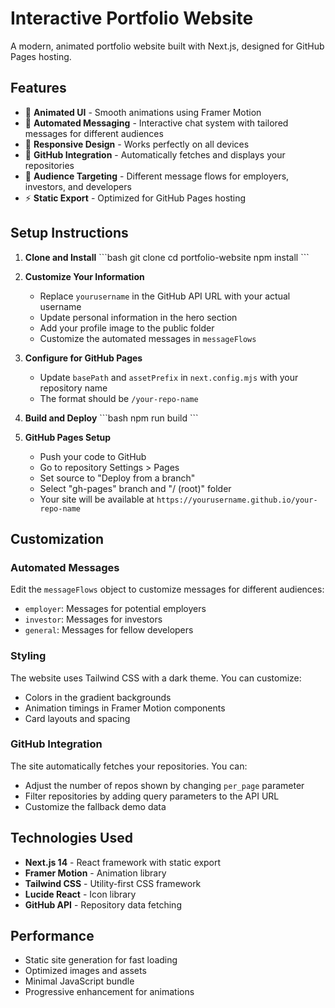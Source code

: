 # Interactive Portfolio Website

A modern, animated portfolio website built with Next.js, designed for GitHub Pages hosting.

## Features

- 🎨 **Animated UI** - Smooth animations using Framer Motion
- 🤖 **Automated Messaging** - Interactive chat system with tailored messages for different audiences
- 📱 **Responsive Design** - Works perfectly on all devices
- 🚀 **GitHub Integration** - Automatically fetches and displays your repositories
- 🎯 **Audience Targeting** - Different message flows for employers, investors, and developers
- ⚡ **Static Export** - Optimized for GitHub Pages hosting

## Setup Instructions

1. **Clone and Install**
   \`\`\`bash
   git clone <your-repo-url>
   cd portfolio-website
   npm install
   \`\`\`

2. **Customize Your Information**
   - Replace `yourusername` in the GitHub API URL with your actual username
   - Update personal information in the hero section
   - Add your profile image to the public folder
   - Customize the automated messages in `messageFlows`

3. **Configure for GitHub Pages**
   - Update `basePath` and `assetPrefix` in `next.config.mjs` with your repository name
   - The format should be `/your-repo-name`

4. **Build and Deploy**
   \`\`\`bash
   npm run build
   \`\`\`

5. **GitHub Pages Setup**
   - Push your code to GitHub
   - Go to repository Settings > Pages
   - Set source to "Deploy from a branch"
   - Select "gh-pages" branch and "/ (root)" folder
   - Your site will be available at `https://yourusername.github.io/your-repo-name`

## Customization

### Automated Messages
Edit the `messageFlows` object to customize messages for different audiences:
- `employer`: Messages for potential employers
- `investor`: Messages for investors
- `general`: Messages for fellow developers

### Styling
The website uses Tailwind CSS with a dark theme. You can customize:
- Colors in the gradient backgrounds
- Animation timings in Framer Motion components
- Card layouts and spacing

### GitHub Integration
The site automatically fetches your repositories. You can:
- Adjust the number of repos shown by changing `per_page` parameter
- Filter repositories by adding query parameters to the API URL
- Customize the fallback demo data

## Technologies Used

- **Next.js 14** - React framework with static export
- **Framer Motion** - Animation library
- **Tailwind CSS** - Utility-first CSS framework
- **Lucide React** - Icon library
- **GitHub API** - Repository data fetching

## Performance

- Static site generation for fast loading
- Optimized images and assets
- Minimal JavaScript bundle
- Progressive enhancement for animations
